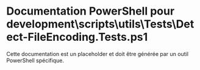 # Documentation PowerShell pour development\scripts\utils\Tests\Detect-FileEncoding.Tests.ps1

Cette documentation est un placeholder et doit être générée par un outil PowerShell spécifique.
